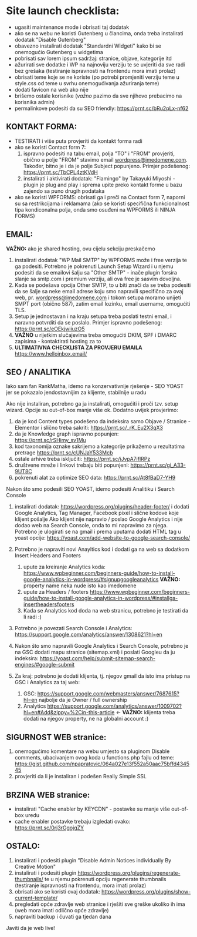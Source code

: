 # Site launch checklista:


- ugasiti maintenance mode i obrisati taj dodatak
- ako se na webu ne koristi Gutenberg u člancima, onda treba instalirati dodatak "Disable Gutenberg"
- obavezno instalirati dodatak "Standardni Widgeti" kako bi se onemogućio Gutenberg u widgetima
- pobrisati sav lorem ipsum sadržaj: stranice, objave, kategorije itd
- ažurirati sve dodatke i WP na najnoviju verziju te se uvjeriti da sve radi bez grešaka (testiranje ispravnosti na frontendu mora imati prolaz)
- obrisati teme koje se ne koriste (po potrebi promjeniti verziju teme u style.css od teme u svrhu onemogućivanja ažuriranja teme) 
- dodati favicon na web ako nije
- brišemo ostale korisnike (*važno* pazimo da sve njihovo prebacimo na korisnika admin)
- permalinkove podesiti da su SEO friendly: https://prnt.sc/bRu2pLx-nf62 
 

## KONTAKT FORMA: 

- TESTIRATI i više puta provjeriti da kontakt forma radi
- ako se koristi Contact form 7:
	1. ispravno podesiti na tabu email, polja "TO" i "FROM" provjeriti, obično u polje "FROM" stavimo email wordpress@imedomene.com. Također, bitno je i da je polje Subject popunjeno. Primjer podešenog: https://prnt.sc/TbCPL4ztKVdH 
	2. instalirati i aktivirati dodatak: "Flamingo" by Takayuki Miyoshi - plugin je plug and play i sprema upite preko kontakt forme u bazu zajendo sa puno drugih podataka 
- ako se koristi WPFORMS: obrisati ga i preči na Contact form 7, naporni su sa restrikcijama i reklamama (ako se koristi specifična funkcionalnost tipa kondiconalna polja, onda smo osuđeni na WPFORMS ili NINJA FORMS)

## EMAIL: 
**VAŽNO:** ako je shared hosting, ovu cijelu sekciju preskačemo
1. instalirati dodatak "WP Mail SMTP" by WPFORMS može i free verzija te ga podesiti. Potrebno je pokrenuti Launch Setup Wizard i u njemu podesiti da se emailovi šalju sa "Other SMTP" - inače plugin forsira slanje sa smtp.com i premium verziju, ali ova free je sasvim dovoljna. 
2. Kada se podešava opcija Other SMTP, to u biti znači da se treba podesiti da se šalje sa neke email adrese koju smo napravili specifično za ovaj web, pr. wordpress@imedomene.com i tokom setupa moramo unijeti SMPT port (obično 587), zatim email lozinku, email username, omogućiti TLS. 
3. Setup je jednostavan i na kraju setupa treba poslati testni email, i naravno potvrditi da se poslalo. Primjer ispravno podešenog: https://prnt.sc/eOEkjwiiuzO5 
4. **VAŽNO** u rijetkim slučajevima treba omogućiti DKIM, SPF i DMARC zapisima - kontaktirati hosting za to 
5. **ULTIMATIVNA CHECKLISTA ZA PROVJERU EMAILA** https://www.helloinbox.email/ 

## SEO / ANALITIKA

Iako sam fan RankMatha, idemo na konzervativnije rješenje - SEO YOAST jer se pokazalo jendostavnijim za klijente, stabilnije u radu

Ako nije instaliran, potrebno ga ja instalirati, omogućiti i proči tzv. setup wizard. Opcije su out-of-box manje više ok. Dodatno uvijek provjerimo:

1. da je kod Content types podešeno da indeksira samo Objave / Stranice - Elementor i slično treba sakriti: https://prnt.sc/_rK_Eu2X3qX3 
2. da je Knowledge graph ispravno popunjen: https://prnt.sc/rSHimy_sv1Mu 
3. kod taxonomija oznake sakrijemo a kategorije prikažemo u rezultatima pretrage https://prnt.sc/cUNJaY533Mcb 
4. ostale arhive treba isključiti: https://prnt.sc/iJvpA7ifIRPz
5. društvene mreže i linkovi trebaju biti popunjeni: https://prnt.sc/gi_A33-9UT8C 
6. pokrenuti alat za optimize SEO data: https://prnt.sc/At8fBaD7-YH9

Nakon što smo podesili SEO YOAST, idemo podesiti Analitiku i Search Console

1. instalirati dodatak: https://wordpress.org/plugins/header-footer/ i dodati Google Analytics, Tag Manager, Facebook pixel i slične kodove koje klijent pošalje
	Ako klijent nije napravio / poslao Google Analytics i nije dodao web na Search Console, onda to mi napravimo za njega. Potrebno je ulogirati se na gmail  i prema uputama dodati HTML tag u yoast opcije: https://yoast.com/add-website-to-google-search-console/
2. Potrebno je napraviti novi Anayltics kod i dodati ga na web sa dodatkom Insert Headers and Footers 
	1. upute za kreiranje Analytics koda: https://www.wpbeginner.com/beginners-guide/how-to-install-google-analytics-in-wordpress/#signupgoogleanalytics  **VAŽNO:** property name neka nude isto kao imedomene
	2. upute za Headers / footers https://www.wpbeginner.com/beginners-guide/how-to-install-google-analytics-in-wordpress/#installga-insertheadersfooters 
	3. Kada se Analytics kod doda na web stranicu, potrebno je testirati da li radi :) 

3. Potrebno je povezati Search Console i Analytics: https://support.google.com/analytics/answer/1308621?hl=en  
4. Nakon što smo napravili Google Analytics i Search Console, potrebno je na GSC dodati mapu stranice (sitemap.xml) i poslati Googleu da ju indeksira: https://yoast.com/help/submit-sitemap-search-engines/#google-submit
5. Za kraj: potrebno je dodati klijenta, tj. njegov gmail da isto ima pristup na GSC i Analytics za taj web: 
	1. GSC: https://support.google.com/webmasters/answer/7687615?hl=en  najbolje da je Owner / full ownership
	2. Analytics https://support.google.com/analytics/answer/1009702?hl=en#Add&zippy=%2Cin-this-article <- **VAŽNO:** klijenta treba dodati na njegov property, ne na globalni account :) 

## SIGURNOST WEB stranice:

1. onemogućimo komentare na webu umjesto sa pluginom Disable comments, ubacivanjem ovog koda u functions.php fajlu od teme: https://gist.github.com/npapratovic/064a027e13f552a50aac75bffd434545
2. provjeriti da li je instaliran i podešen Really Simple SSL

## BRZINA WEB stranice:

- instalirati "Cache enabler by KEYCDN" - postavke su manje više out-of-box uredu  
- cache enabler postavke trebaju izgledati ovako: https://prnt.sc/0rj3rGgojgZY 

## OSTALO: 

1. instalirati i podesiti plugin "Disable Admin Notices individually By Creative Motion"
2. instalirati i podesiti plugin https://wordpress.org/plugins/regenerate-thumbnails/ te u njemu pokrenuti opciju regenerate thumbnails (testiranje ispravnosti na frontendu, mora imati prolaz)
3. obrisati ako se koristi ovaj dodatak: https://wordpress.org/plugins/show-current-template/
4. pregledati opće zdravlje web stranice i rješiti sve greške ukoliko ih ima (web mora imati odlično opće zdravlje)
5. napraviti backup i čuvati ga tjedan dana

Javiti da je web live!
